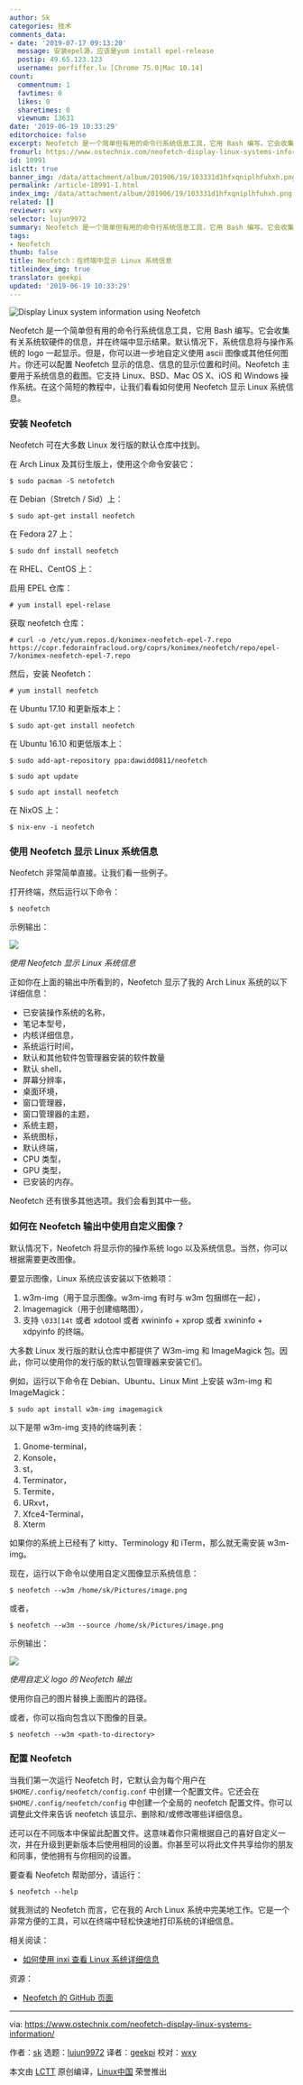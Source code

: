```yaml
---
author: Sk
categories: 技术
comments_data:
- date: '2019-07-17 09:13:20'
  message: 安装epel源，应该是yum install epel-release
  postip: 49.65.123.123
  username: perfiffer.lu [Chrome 75.0|Mac 10.14]
count:
  commentnum: 1
  favtimes: 0
  likes: 0
  sharetimes: 0
  viewnum: 13631
date: '2019-06-19 10:33:29'
editorchoice: false
excerpt: Neofetch 是一个简单但有用的命令行系统信息工具，它用 Bash 编写。它会收集有关系统软硬件的信息，并在终端中显示结果。
fromurl: https://www.ostechnix.com/neofetch-display-linux-systems-information/
id: 10991
islctt: true
banner_img: /data/attachment/album/201906/19/103331d1hfxqniplhfuhxh.png
permalink: /article-10991-1.html
index_img: /data/attachment/album/201906/19/103331d1hfxqniplhfuhxh.png.thumb.jpg
related: []
reviewer: wxy
selector: lujun9972
summary: Neofetch 是一个简单但有用的命令行系统信息工具，它用 Bash 编写。它会收集有关系统软硬件的信息，并在终端中显示结果。
tags:
- Neofetch
thumb: false
title: Neofetch：在终端中显示 Linux 系统信息
titleindex_img: true
translator: geekpi
updated: '2019-06-19 10:33:29'
---
```


![Display Linux system information using Neofetch](/data/attachment/album/201906/19/103331d1hfxqniplhfuhxh.png)


Neofetch 是一个简单但有用的命令行系统信息工具，它用 Bash 编写。它会收集有关系统软硬件的信息，并在终端中显示结果。默认情况下，系统信息将与操作系统的 logo 一起显示。但是，你可以进一步地自定义使用 ascii 图像或其他任何图片。你还可以配置 Neofetch 显示的信息、信息的显示位置和时间。Neofetch 主要用于系统信息的截图。它支持 Linux、BSD、Mac OS X、iOS 和 Windows 操作系统。在这个简短的教程中，让我们看看如何使用 Neofetch 显示 Linux 系统信息。


### 安装 Neofetch


Neofetch 可在大多数 Linux 发行版的默认仓库中找到。


在 Arch Linux 及其衍生版上，使用这个命令安装它：



```
$ sudo pacman -S netofetch
```

在 Debian（Stretch / Sid）上：



```
$ sudo apt-get install neofetch
```

在 Fedora 27 上：



```
$ sudo dnf install neofetch
```

在 RHEL、CentOS 上：


启用 EPEL 仓库：



```
# yum install epel-relase
```

获取 neofetch 仓库：



```
# curl -o /etc/yum.repos.d/konimex-neofetch-epel-7.repo
https://copr.fedorainfracloud.org/coprs/konimex/neofetch/repo/epel-7/konimex-neofetch-epel-7.repo
```

然后，安装 Neofetch：



```
# yum install neofetch
```

在 Ubuntu 17.10 和更新版本上：



```
$ sudo apt-get install neofetch
```

在 Ubuntu 16.10 和更低版本上：



```
$ sudo add-apt-repository ppa:dawidd0811/neofetch

$ sudo apt update

$ sudo apt install neofetch
```

在 NixOS 上：



```
$ nix-env -i neofetch
```

### 使用 Neofetch 显示 Linux 系统信息


Neofetch 非常简单直接。让我们看一些例子。


打开终端，然后运行以下命令：



```
$ neofetch
```

示例输出：


![](/data/attachment/album/201906/19/103334hve2plvcxpcpvp27.png)


*使用 Neofetch 显示 Linux 系统信息*


正如你在上面的输出中所看到的，Neofetch 显示了我的 Arch Linux 系统的以下详细信息：


* 已安装操作系统的名称，
* 笔记本型号，
* 内核详细信息，
* 系统运行时间，
* 默认和其他软件包管理器安装的软件数量
* 默认 shell，
* 屏幕分辨率，
* 桌面环境，
* 窗口管理器，
* 窗口管理器的主题，
* 系统主题，
* 系统图标，
* 默认终端，
* CPU 类型，
* GPU 类型，
* 已安装的内存。


Neofetch 还有很多其他选项。我们会看到其中一些。


### 如何在 Neofetch 输出中使用自定义图像？


默认情况下，Neofetch 将显示你的操作系统 logo 以及系统信息。当然，你可以根据需要更改图像。


要显示图像，Linux 系统应该安装以下依赖项：


1. w3m-img（用于显示图像。w3m-img 有时与 w3m 包捆绑在一起），
2. Imagemagick（用于创建缩略图），
3. 支持 `\033[14t` 或者 xdotool 或者 xwininfo + xprop 或者 xwininfo + xdpyinfo 的终端。


大多数 Linux 发行版的默认仓库中都提供了 W3m-img 和 ImageMagick 包。因此，你可以使用你的发行版的默认包管理器来安装它们。


例如，运行以下命令在 Debian、Ubuntu、Linux Mint 上安装 w3m-img 和 ImageMagick：



```
$ sudo apt install w3m-img imagemagick
```

以下是带 w3m-img 支持的终端列表：


1. Gnome-terminal，
2. Konsole，
3. st，
4. Terminator，
5. Termite，
6. URxvt，
7. Xfce4-Terminal，
8. Xterm


如果你的系统上已经有了 kitty、Terminology 和 iTerm，那么就无需安装 w3m-img。


现在，运行以下命令以使用自定义图像显示系统信息：



```
$ neofetch --w3m /home/sk/Pictures/image.png
```

或者，



```
$ neofetch --w3m --source /home/sk/Pictures/image.png
```

示例输出：


![](/data/attachment/album/201906/19/103335ruo1o44uyao3b9js.png)


*使用自定义 logo 的 Neofetch 输出*


使用你自己的图片替换上面图片的路径。


或者，你可以指向包含以下图像的目录。



```
$ neofetch --w3m <path-to-directory>
```

### 配置 Neofetch


当我们第一次运行 Neofetch 时，它默认会为每个用户在 `$HOME/.config/neofetch/config.conf` 中创建一个配置文件。它还会在 `$HOME/.config/neofetch/config` 中创建一个全局的 neofetch 配置文件。你可以调整此文件来告诉 neofetch 该显示、删除和/或修改哪些详细信息。


还可以在不同版本中保留此配置文件。这意味着你只需根据自己的喜好自定义一次，并在升级到更新版本后使用相同的设置。你甚至可以将此文件共享给你的朋友和同事，使他拥有与你相同的设置。


要查看 Neofetch 帮助部分，请运行：



```
$ neofetch --help
```

就我测试的 Neofetch 而言，它在我的 Arch Linux 系统中完美地工作。它是一个非常方便的工具，可以在终端中轻松快速地打印系统的详细信息。


相关阅读：


* [如何使用 inxi 查看 Linux 系统详细信息](https://www.ostechnix.com/how-to-find-your-system-details-using-inxi/)


资源：


* [Neofetch 的 GitHub 页面](https://github.com/dylanaraps/neofetch)




---


via: <https://www.ostechnix.com/neofetch-display-linux-systems-information/>


作者：[sk](https://www.ostechnix.com/author/sk/) 选题：[lujun9972](https://github.com/lujun9972) 译者：[geekpi](https://github.com/geekpi) 校对：[wxy](https://github.com/wxy)


本文由 [LCTT](https://github.com/LCTT/TranslateProject) 原创编译，[Linux中国](https://linux.cn/) 荣誉推出